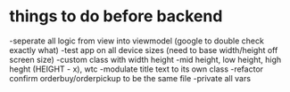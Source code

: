 #  things to do before backend

-seperate all logic from view into viewmodel (google to double check exactly what)
-test app on all device sizes (need to base width/height off screen size)
    -custom class with width height
            -mid height, low height, high heght (HEIGHT - x), wtc
-modulate title text to its own class
-refactor confirm orderbuy/orderpickup to be the same file
-private all vars


